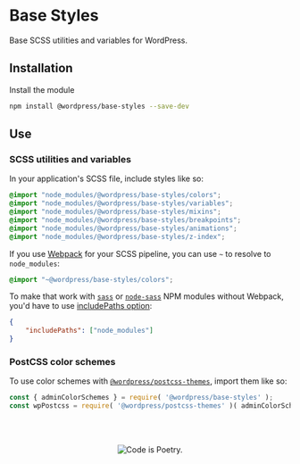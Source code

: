 # Base Styles

Base SCSS utilities and variables for WordPress.

## Installation

Install the module

```bash
npm install @wordpress/base-styles --save-dev
```

## Use

### SCSS utilities and variables

In your application's SCSS file, include styles like so:

```scss
@import "node_modules/@wordpress/base-styles/colors";
@import "node_modules/@wordpress/base-styles/variables";
@import "node_modules/@wordpress/base-styles/mixins";
@import "node_modules/@wordpress/base-styles/breakpoints";
@import "node_modules/@wordpress/base-styles/animations";
@import "node_modules/@wordpress/base-styles/z-index";
```

If you use [Webpack](https://webpack.js.org/) for your SCSS pipeline, you can use `~` to resolve to `node_modules`:

```scss
@import "~@wordpress/base-styles/colors";
```

To make that work with [`sass`](https://www.npmjs.com/package/sass) or [`node-sass`](https://www.npmjs.com/package/node-sass) NPM modules without Webpack, you'd have to use [includePaths option](https://sass-lang.com/documentation/js-api#includepaths):

```json
{
	"includePaths": ["node_modules"]
}
```

### PostCSS color schemes

To use color schemes with [`@wordpress/postcss-themes`](https://www.npmjs.com/package/@wordpress/postcss-themes), import them like so:

```js
const { adminColorSchemes } = require( '@wordpress/base-styles' );
const wpPostcss = require( '@wordpress/postcss-themes' )( adminColorSchemes )
```

<br/><br/><p align="center"><img src="https://s.w.org/style/images/codeispoetry.png?1" alt="Code is Poetry." /></p>
